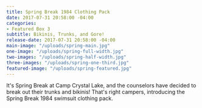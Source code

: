 ```yaml
---
title: Spring Break 1984 Clothing Pack
date: 2017-07-31 20:58:00 -04:00
categories:
- Featured Box 3
subtitle: Bikinis, Trunks, and Gore!
release-date: 2017-07-31 20:58:00 -04:00
main-image: "/uploads/spring-main.jpg"
one-image: "/uploads/spring-full-width.jpg"
two-images: "/uploads/spring-half-width.jpg"
three-images: "/uploads/spring-one-third.jpg"
featured-image: "/uploads/spring-featured.jpg"
---
```


It's Spring Break at Camp Crystal Lake, and the counselors have decided to break out their trunks and bikinis! That's right campers, introducing the Spring Break 1984 swimsuit clothing pack.       